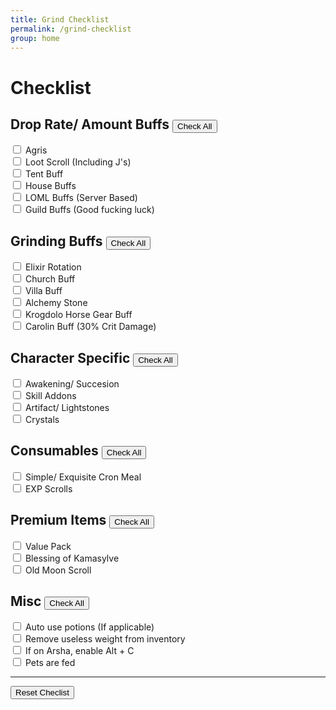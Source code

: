```yaml
---
title: Grind Checklist
permalink: /grind-checklist
group: home
---
```


<script>
		const agris = document.getElementById("agris");
		const lootscroll = document.getElementById("lootscroll");
		const tentbuff = document.getElementById("tentbuff");
		const housebuff = document.getElementById("housebuff");
		const lomlbuff = document.getElementById("lomlbuff");
		const guildbuff = document.getElementById("guildbuff");
		const dropbuffs = [agris, lootscroll, tentbuff, housebuff, lomlbuff, guildbuff];
		
		
		const churchbuff = document.getElementById("churchbuff");
		const villabuff = document.getElementById("villabuff");
		const alchstone = document.getElementById("alchstone");
		const kroggear = document.getElementById("kroggear");
		const carolinbuff = document.getElementById("carolinbuff");
		const grindbuffs = [churchbuff, villabuff, alchstone, kroggear, carolinbuff];
		
		
		const awaksucc = document.getElementById("awaksucc");
		const skilladdons = document.getElementById("skilladdons");
		const artifacts = document.getElementById("artifacts");
		const crystals = document.getElementById("crystals");
		const character = [awaksucc, skilladdons, artifacts, crystals];
		
		
		const cronmeal = document.getElementById("cronmeal");
		const elixirs = document.getElementById("elixirs");
		const expscroll = document.getElementById("expscroll");
		const consumables = [elixirs, cronmeal, expscroll];
		
		
		const valuepack = document.getElementById("valuepack");
		const kamablessing = document.getElementById("kamablessing");
		const oldmoonscroll = document.getElementById("oldmoonscroll");
		const premium = [valuepack, kamablessing, oldmoonscroll];
		
		
		const autopot = document.getElementById("autopot");
		const removeweight = document.getElementById("removeweight");
		const altc = document.getElementById("altc");
		const feedpets = document.getElementById("feedpets");
		const misc = [autopot, removeweight, altc, feedpets];
		
		
	function selectAllInGroup(arr) {
		for(const item in arr){
			item.checked = true;
		}
	}
	
	function resetAll(){
		const allItems = [dropbuffs, grindbuffs, character, consumables, premium, misc];
		for(const item in allItems){
			item.checked = false;
		}
	}
</script>


# Checklist

## Drop Rate/ Amount Buffs <button type="button" onclick="selectAllInGroup(dropbuffs);" id="btn_drops">Check All</button>
<input type="checkbox" id="agris" name="agris" value="agris"><label for="agris"> Agris</label><br>
<input type="checkbox" id="lootscroll" name="lootscroll" value="lootscroll"><label for="lootscroll"> Loot Scroll (Including J's)</label><br>
<input type="checkbox" id="tentbuff" name="tentbuff" value="tentbuff"><label for="tentbuff"> Tent Buff</label><br>
<input type="checkbox" id="housebuff" name="housebuff" value="housebuff"><label for="housebuff"> House Buffs</label><br>
<input type="checkbox" id="lomlbuff" name="lomlbuff" value="lomlbuff"><label for="lomlbuff"> LOML Buffs (Server Based)</label><br>
<input type="checkbox" id="guildbuff" name="guildbuff" value="guildbuff"><label for="guildbuff"> Guild Buffs (Good fucking luck)</label><br>


## Grinding Buffs <button type="button" onclick="selectAllInGroup(grindbuffs);" id="btn_grinding">Check All</button>
<input type="checkbox" id="elixirs" name="elixirs" value="elixirs"><label for="elixirs"> Elixir Rotation</label><br>
<input type="checkbox" id="churchbuff" name="churchbuff" value="churchbuff"><label for="churchbuff"> Church Buff</label><br>
<input type="checkbox" id="villabuff" name="villabuff" value="villabuff"><label for="villabuff"> Villa Buff</label><br>
<input type="checkbox" id="alchstone" name="alchstone" value="alchstone"><label for="alchstone"> Alchemy Stone</label><br>
<input type="checkbox" id="kroggear" name="kroggear" value="kroggear"><label for="kroggear"> Krogdolo Horse Gear Buff</label><br>
<input type="checkbox" id="carolinbuff" name="carolinbuff" value="carolinbuff"><label for="carolinbuff"> Carolin Buff (30% Crit Damage)</label><br>


## Character Specific <button type="button" onclick="selectAllInGroup(character);" id="btn_chararcter">Check All</button>
<input type="checkbox" id="awaksucc" name="awaksucc" value="awaksucc"><label for="awaksucc"> Awakening/ Succesion</label><br>
<input type="checkbox" id="skilladdons" name="skilladdons" value="skilladdons"><label for="skilladdons"> Skill Addons</label><br>
<input type="checkbox" id="artifacts" name="artifacts" value="artifacts"><label for="artifacts"> Artifact/ Lightstones</label><br>
<input type="checkbox" id="crystals" name="crystals" value="crystals"><label for="crystals"> Crystals</label><br>


## Consumables <button type="button" onclick="selectAllInGroup(consumables);" id="btn_consumables">Check All</button>
<input type="checkbox" id="cronmeal" name="cronmeal" value="cronmeal"><label for="cronmeal"> Simple/ Exquisite Cron Meal</label><br>
<input type="checkbox" id="expscroll" name="expscroll" value="expscroll"><label for="expscroll"> EXP Scrolls</label><br>


## Premium Items <button type="button" onclick="selectAllInGroup(premium);">Check All</button>
<input type="checkbox" id="valuepack" name="valuepack" value="valuepack"><label for="valuepack"> Value Pack</label><br>
<input type="checkbox" id="kamablessing" name="kamablessing" value="kamablessing"><label for="kamablessing"> Blessing of Kamasylve</label><br>
<input type="checkbox" id="oldmoonscroll" name="oldmoonscroll" value="oldmoonscroll"><label for="oldmoonscroll"> Old Moon Scroll</label><br>


## Misc <button type="button" onclick="selectAllInGroup(misc);" id="btn_misc">Check All</button>
<input type="checkbox" id="autopot" name="autopot" value="autopot"><label for="autopot"> Auto use potions (If applicable)</label><br>
<input type="checkbox" id="removeweight" name="removeweight" value="removeweight"><label for="removeweight"> Remove useless weight from inventory</label><br>
<input type="checkbox" id="altc" name="altc" value="altc"><label for="altc"> If on Arsha, enable Alt + C</label><br>
<input type="checkbox" id="feedpets" name="feedpets" value="feedpets"><label for="feedpets"> Pets are fed</label><br>

<hr>

<button type="button" onclick="resetAll();">Reset Checlist</button>

<!-- Full Reset Button
<button type="button" onclick="selectAllInGroup(dropbuffs);">Reset Checlist</button>

# --Once everything is TICKED ---
	Big giant green letters "Grind Ready" Otherwise "Not Grind Ready"
	
Tips go to my bank account pls -->